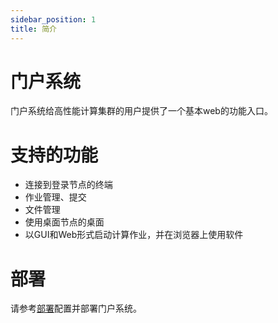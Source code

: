 ```yaml
---
sidebar_position: 1
title: 简介
---
```


# 门户系统

门户系统给高性能计算集群的用户提供了一个基本web的功能入口。

# 支持的功能

- 连接到登录节点的终端
- 作业管理、提交
- 文件管理
- 使用桌面节点的桌面
- 以GUI和Web形式启动计算作业，并在浏览器上使用软件

# 部署

请参考[部署](./deployment.md)配置并部署门户系统。

